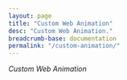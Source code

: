 ```yaml
---
layout: page
title: "Custom Web Animation"
desc: "Custom Web Animation."
breadcrumb-base: documentation
permalink: "/custom-animation/"
---
```


_Custom Web Animation_